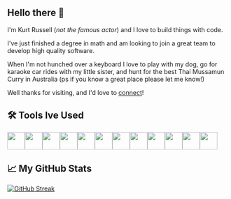 ## Hello there 👋
I'm Kurt Russell (*not the famous actor*) and I love to build things with code.

I've just finished a degree in math and am looking to join a great team to develop high quality software.

When I'm not hunched over a keyboard I love to play with my dog, go for karaoke car rides with my little sister,
and hunt for the best Thai Mussamun Curry in Australia (ps if you know a great place please let me know!)

Well thanks for visiting, and I'd love to [connect](https://www.linkedin.com/in/kurt-russell-7731622b1/)!

## 🛠️ Tools Ive Used
<div style="display: flex"> 
<img src="https://cdn.jsdelivr.net/gh/devicons/devicon/icons/html5/html5-original-wordmark.svg" width=40 height=40/>  
<img src="https://cdn.jsdelivr.net/gh/devicons/devicon/icons/css3/css3-original-wordmark.svg" width=40 height=40/>
<img src="https://cdn.jsdelivr.net/gh/devicons/devicon/icons/javascript/javascript-original.svg" width=40 height=40/>
<img src="https://cdn.jsdelivr.net/gh/devicons/devicon/icons/react/react-original.svg" width=40 height=40/> 
<img src="https://cdn.jsdelivr.net/gh/devicons/devicon/icons/firebase/firebase-plain-wordmark.svg" width=40 height=40/>
<img src="https://cdn.jsdelivr.net/gh/devicons/devicon/icons/python/python-original.svg" width=40 height=40/>        
<img src="https://cdn.jsdelivr.net/gh/devicons/devicon/icons/c/c-original.svg" width=40 height=40/>
<img src="https://cdn.jsdelivr.net/gh/devicons/devicon/icons/java/java-original.svg" width=40 height=40/> 
<img src="https://cdn.jsdelivr.net/gh/devicons/devicon/icons/postgresql/postgresql-original-wordmark.svg" width=40 height=40/>
<img src="https://cdn.jsdelivr.net/gh/devicons/devicon/icons/bash/bash-original.svg" width=40 height=40/> 
<img src="https://cdn.jsdelivr.net/gh/devicons/devicon/icons/git/git-original-wordmark.svg" width=40 height=40/>
<img src="https://cdn.jsdelivr.net/gh/devicons/devicon/icons/vscode/vscode-original.svg" width=40 height=40/>
</div>

## 📈 My GitHub Stats
[![GitHub Streak](https://streak-stats.demolab.com?user=kcrusselluniversity)](https://git.io/streak-stats)



<!--
**kcrusselluniversity/kcrusselluniversity** is a ✨ _special_ ✨ repository because its `README.md` (this file) appears on your GitHub profile.

Here are some ideas to get you started:

- 🔭 I’m currently working on ...
- 🌱 I’m currently learning ...
- 👯 I’m looking to collaborate on ...
- 🤔 I’m looking for help with ...
- 💬 Ask me about ...
- 📫 How to reach me: ...
- 😄 Pronouns: ...
- ⚡ Fun fact: ...
-->
